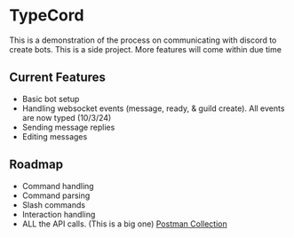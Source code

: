 # TypeCord

This is a demonstration of the process on communicating with discord to create bots. This is a side project. More
features will come within due time

## Current Features

- Basic bot setup
- Handling websocket events (message, ready, & guild create). All events are now typed (10/3/24)
- Sending message replies
- Editing messages

## Roadmap

- Command handling
- Command parsing
- Slash commands
- Interaction handling
- ALL the API calls. (This is a big one) [Postman Collection](https://www.postman.com/discord-api/discord-api/overview)
